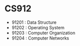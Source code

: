 # CS912
* 91201 : Data Structure
* 91202 : Operating System
* 91203 : Computer Organization
* 91204 : Computer Networks
